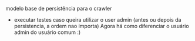 modelo base de persistência para o crawler 

* executar testes caso queira utilizar o user admin (antes ou depois da persistencia, a ordem nao importa)
Agora há como diferenciar o usuário admin do usuário comum :)